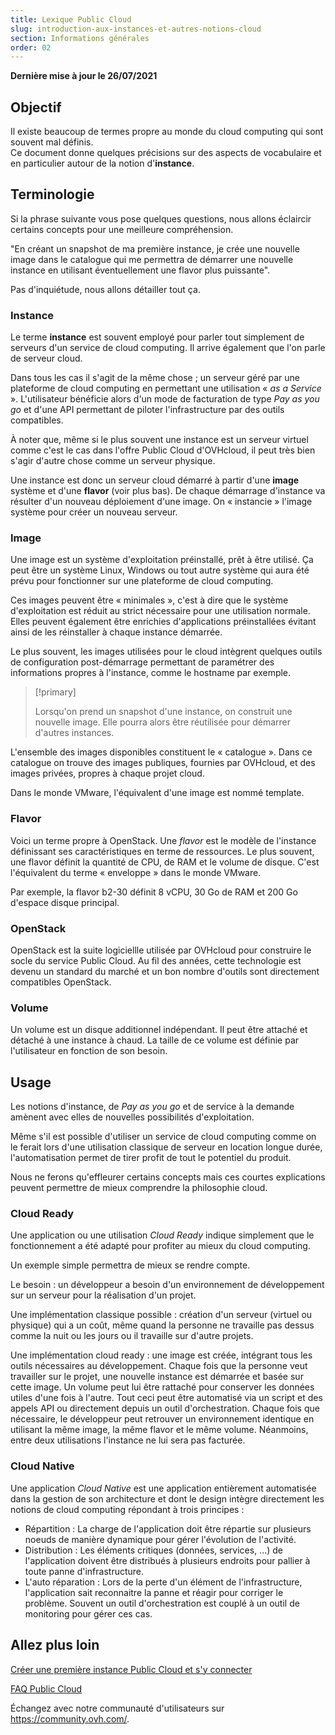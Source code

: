 ```yaml
---
title: Lexique Public Cloud
slug: introduction-aux-instances-et-autres-notions-cloud
section: Informations générales
order: 02
---
```


**Dernière mise à jour le 26/07/2021**

## Objectif

Il existe beaucoup de termes propre au monde du cloud computing qui sont souvent mal définis.
<br>Ce document donne quelques précisions sur des aspects de vocabulaire et en particulier autour de la notion d'**instance**.

## Terminologie

Si la phrase suivante vous pose quelques questions, nous allons éclaircir certains concepts pour une meilleure compréhension.

"En créant un snapshot de ma première instance, je crée une nouvelle image dans le catalogue qui me permettra de démarrer une nouvelle instance en utilisant éventuellement une flavor plus puissante".

Pas d'inquiétude, nous allons détailler tout ça.

### Instance

Le terme **instance** est souvent employé pour parler tout simplement de serveurs d'un service de cloud computing. Il arrive également que l'on parle de serveur cloud.

Dans tous les cas il s'agit de la même chose ; un serveur géré par une plateforme de cloud computing en permettant une utilisation « *as a Service* ». L'utilisateur bénéficie alors d'un mode de facturation de type *Pay as you go* et d'une API permettant de piloter l'infrastructure par des outils compatibles.

À noter que, même si le plus souvent une instance est un serveur virtuel comme c'est le cas dans l'offre Public Cloud d'OVHcloud, il peut très bien s'agir d'autre chose comme un serveur physique.

Une instance est donc un serveur cloud démarré à partir d'une **image** système et d'une **flavor** (voir plus bas). De chaque démarrage d'instance va résulter d'un nouveau déploiement d'une image. On « instancie » l'image système pour créer un nouveau serveur.

### Image

Une image est un système d'exploitation préinstallé, prêt à être utilisé. Ça peut être un système Linux, Windows ou tout autre système qui aura été prévu pour fonctionner sur une plateforme de cloud computing.

Ces images peuvent être « minimales », c'est à dire que le système d'exploitation est réduit au strict nécessaire pour une utilisation normale. Elles peuvent également être enrichies d'applications préinstallées évitant ainsi de les réinstaller à chaque instance démarrée.

Le plus souvent, les images utilisées pour le cloud intègrent quelques outils de configuration post-démarrage permettant de paramétrer des informations propres à l'instance, comme le hostname par exemple.

> [!primary]
>
> Lorsqu'on prend un snapshot d'une instance, on construit une nouvelle image. Elle pourra alors être réutilisée pour démarrer d'autres instances.
>

L'ensemble des images disponibles constituent le « catalogue ». Dans ce catalogue on trouve des images publiques, fournies par OVHcloud, et des images privées, propres à chaque projet cloud.

Dans le monde VMware, l'équivalent d'une image est nommé template.

### Flavor

Voici un terme propre à OpenStack. Une *flavor* est le modèle de l'instance définissant ses caractéristiques en terme de ressources. Le plus souvent, une flavor définit la quantité de CPU, de RAM et le volume de disque. C'est l'équivalent du terme « enveloppe » dans le monde VMware.

Par exemple, la flavor b2-30 définit 8 vCPU, 30 Go de RAM et 200 Go d'espace disque principal.

### OpenStack

OpenStack est la suite logiciellle utilisée par OVHcloud pour construire le socle du service Public Cloud. Au fil des années, cette technologie est devenu un standard du marché et un bon nombre d'outils sont directement compatibles OpenStack.

### Volume

Un volume est un disque additionnel indépendant. Il peut être attaché et détaché à une instance à chaud. La taille de ce volume est définie par l'utilisateur en fonction de son besoin.

## Usage

Les notions d'instance, de *Pay as you go* et de service à la demande amènent avec elles de nouvelles possibilités d'exploitation.

Même s'il est possible d'utiliser un service de cloud computing comme on le ferait lors d'une utilisation classique de serveur en location longue durée, l'automatisation permet de tirer profit de tout le potentiel du produit.

Nous ne ferons qu'effleurer certains concepts mais ces courtes explications peuvent permettre de mieux comprendre la philosophie cloud.

### Cloud Ready

Une application ou une utilisation *Cloud Ready* indique simplement que le fonctionnement a été adapté pour profiter au mieux du cloud computing.

Un exemple simple permettra de mieux se rendre compte.

Le besoin : un développeur a besoin d'un environnement de développement sur un serveur pour la réalisation d'un projet.

Une implémentation classique possible : création d'un serveur (virtuel ou physique) qui a un coût, même quand la personne ne travaille pas dessus comme la nuit ou les jours ou il travaille sur d'autre projets.

Une implémentation cloud ready : une image est créée, intégrant tous les outils nécessaires au développement. Chaque fois que la personne veut travailler sur le projet, une nouvelle instance est démarrée et basée sur cette image. Un volume peut lui être rattaché pour conserver les données utiles d'une fois à l'autre. Tout ceci peut être automatisé via un script et des appels API ou directement depuis un outil d'orchestration. Chaque fois que nécessaire, le développeur peut retrouver un environnement identique en utilisant la même image, la même flavor et le même volume. Néanmoins, entre deux utilisations l'instance ne lui sera pas facturée.

### Cloud Native

Une application *Cloud Native* est une application entièrement automatisée dans la gestion de son architecture et dont le design intègre directement les notions de cloud computing répondant à trois principes :

- Répartition : La charge de l'application doit être répartie sur plusieurs noeuds de manière dynamique pour gérer l'évolution de l'activité.
- Distribution : Les éléments critiques (données, services, ...) de l'application doivent être distribués à plusieurs endroits pour pallier à toute panne d'infrastructure.
- L'auto réparation : Lors de la perte d'un élément de l'infrastructure, l'application sait reconnaitre la panne et réagir pour corriger le problème. Souvent un outil d'orchestration est couplé à un outil de monitoring pour gérer ces cas.

## Allez plus loin

[Créer une première instance Public Cloud et s'y connecter](../premiers-pas-instance-public-cloud/)

[FAQ Public Cloud](https://docs.ovh.com/fr/public-cloud/public-cloud-faq/)

Échangez avec notre communauté d'utilisateurs sur <https://community.ovh.com/>.
